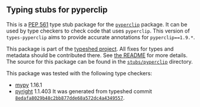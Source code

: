 ## Typing stubs for pyperclip

This is a [PEP 561](https://peps.python.org/pep-0561/) type stub package for
the [`pyperclip`](https://github.com/asweigart/pyperclip) package. It can be used by type checkers
to check code that uses `pyperclip`. This version of
`types-pyperclip` aims to provide accurate annotations for
`pyperclip==1.9.*`.

This package is part of the [typeshed project](https://github.com/python/typeshed).
All fixes for types and metadata should be contributed there.
See [the README](https://github.com/python/typeshed/blob/main/README.md)
for more details. The source for this package can be found in the
[`stubs/pyperclip`](https://github.com/python/typeshed/tree/main/stubs/pyperclip)
directory.

This package was tested with the following type checkers:
* [mypy](https://github.com/python/mypy/) 1.16.1
* [pyright](https://github.com/microsoft/pyright) 1.1.403
It was generated from typeshed commit
[`8edafa8029b48c2bb877dde68a572dc4a4349557`](https://github.com/python/typeshed/commit/8edafa8029b48c2bb877dde68a572dc4a4349557).
